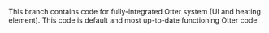 This branch contains code for fully-integrated Otter system (UI and heating element).
This code is default and most up-to-date functioning Otter code.
